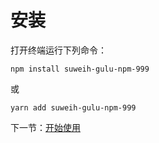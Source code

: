 # 安装

打开终端运行下列命令：

```
npm install suweih-gulu-npm-999
```

或

```
yarn add suweih-gulu-npm-999
```

下一节：[开始使用](#/doc/get-started)